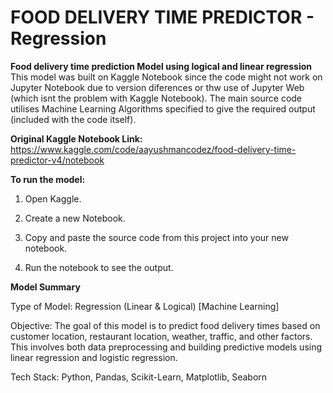 # FOOD DELIVERY TIME PREDICTOR - Regression
**Food delivery time prediction Model using logical and linear regression** 
This model was built on Kaggle Notebook since the code might not work on Jupyter Notebook due to version diferences or thw use of Jupyter Web (which isnt the problem with Kaggle Notebook). The main source code utilises Machine Learning Algorithms specified to give the required output (included with the code itself).

**Original Kaggle Notebook Link:** https://www.kaggle.com/code/aayushmancodez/food-delivery-time-predictor-v4/notebook

**To run the model:**

1) Open Kaggle.

2) Create a new Notebook.

3) Copy and paste the source code from this project into your new notebook.

4) Run the notebook to see the output.

**Model Summary**

Type of Model: Regression (Linear & Logical) [Machine Learning]

Objective:  The goal of this model is to predict food delivery times based on customer location, restaurant location, weather, traffic, and other factors. This involves both data preprocessing and building predictive models using linear regression and logistic regression.

Tech Stack: Python, Pandas, Scikit-Learn, Matplotlib, Seaborn
